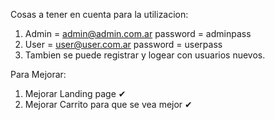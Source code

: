 Cosas a tener en cuenta para la utilizacion:

1. Admin = admin@admin.com.ar password = adminpass
2. User = user@user.com.ar password = userpass
3. Tambien se puede registrar y logear con usuarios nuevos.

Para Mejorar:

1. Mejorar Landing page ✔
2. Mejorar Carrito para que se vea mejor ✔